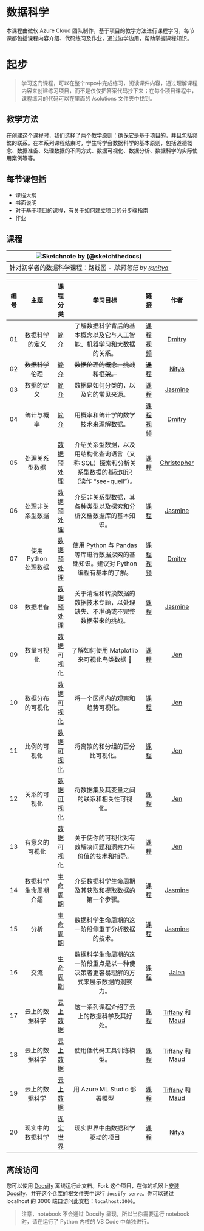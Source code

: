 # 数据科学

本课程由微软 Azure Cloud 团队制作，基于项目的教学方法进行课程学习，每节课都包括课程内容介绍、代码练习及作业，通过边学边用，帮助掌握课程知识。


# 起步

<!-- > **老师们**，我们提供了关于如何使用这个课程的 [一些建议](../for-teachers.md)。我们希望您能 [在我们的讨论区](https://github.com/microsoft/Data-Science-For-Beginners/discussions) 提出反馈意见！ -->

> 学习这门课程，可以在整个repo中完成练习，阅读课件内容，通过理解课程内容来创建练习项目，而不是仅仅把答案代码抄下来；在每个项目课程中，课程练习的代码可以在里面的 /solutions 文件夹中找到。

## 教学方法

在创建这个课程时，我们选择了两个教学原则：确保它是基于项目的，并且包括频繁的联系。在本系列课程结束时，学生将学会数据科学的基本原则，包括道德概念、数据准备、处理数据的不同方式、数据可视化、数据分析、数据科学的实际使用案例等等。

<!-- > 看看我们的 [行为守则](../CODE_OF_CONDUCT.md)、[贡献](../CONTRIBUTING.md) 以及 [翻译](../TRANSLATIONS.md) 指南。我们欢迎你的建设性反馈！ -->

## 每节课包括

- 课程大纲
- 书面说明
- 对于基于项目的课程，有关于如何建立项目的分步骤指南
- 作业

## 课程

| ![ Sketchnote by [(@sketchthedocs)](https://sketchthedocs.dev) ](../sketchnotes/00-Roadmap.png) |
| :----------------------------------------------------------: |
| 针对初学者的数据科学课程：路线图 - _涂鸦笔记 by [@nitya](https://twitter.com/nitya)_ |


| 编号 | 主题 | 课程分类 | 学习目标 | 链接 | 作者 |
| :-----------: | :----------------------------------------: | :--------------------------------------------------: | :-----------------------------------------------------------------------------------------------------------------------------------------------------------------------: | :---------------------------------------------------------------------: | :----: |
| 01 | 数据科学的定义 | [简介](../1-Introduction/translations/README.zh-cn.md) | 了解数据科学背后的基本概念以及它与人工智能、机器学习和大数据的关系。 | [课程](../1-Introduction/01-defining-data-science/README.md) [视频](https://youtu.be/pqqsm5reGvs) | [Dmitry](http://soshnikov.com) |
| ~~02~~ | ~~数据科学伦理~~ | ~~[简介](../1-Introduction/translations/README.zh-cn.md)~~ | ~~数据伦理的概念、挑战和框架。~~ | ~~[课程](../1-Introduction/02-ethics/README.md)~~ | ~~[Nitya](https://twitter.com/nitya)~~ |
| 03 | 数据的定义 | [简介](../1-Introduction/translations/README.zh-cn.md) | 数据是如何分类的，以及它的常见来源。 | [课程](../1-Introduction/03-defining-data/README.md) | [Jasmine](https://www.twitter.com/paladique) |
| 04 | 统计与概率 | [简介](../1-Introduction/translations/README.zh-cn.md) | 用概率和统计学的数学技术来理解数据。 | [课程](../1-Introduction/04-stats-and-probability/README.md) [视频](https://youtu.be/Z5Zy85g4Yjw) | [Dmitry](http://soshnikov.com) |
| 05 | 处理关系型数据 | [数据预处理](../2-Working-With-Data/translations/README.zh-cn.md) | 介绍关系型数据，以及用结构化查询语言（又称 SQL）探索和分析关系型数据的基础知识（读作 “see-quell”）。 | [课程](../2-Working-With-Data/05-relational-databases/README.md) | [Christopher](https://www.twitter.com/geektrainer) |
| 06 | 处理非关系型数据 | [数据预处理](../2-Working-With-Data/translations/README.zh-cn.md) | 介绍非关系型数据，其各种类型以及探索和分析文档数据库的基本知识。 | [课程](../2-Working-With-Data/06-non-relational/README.md) | [Jasmine](https://twitter.com/paladique)|
| 07 | 使用Python处理数据 | [数据预处理](../2-Working-With-Data/translations/README.zh-cn.md) | 使用 Python 与 Pandas 等库进行数据探索的基础知识。建议对 Python 编程有基本的了解。 | [课程](../2-Working-With-Data/07-python/README.md) [视频](https://youtu.be/dZjWOGbsN4Y) | [Dmitry](http://soshnikov.com) |
| 08 | 数据准备 | [数据预处理](../2-Working-With-Data/translations/README.zh-cn.md) | 关于清理和转换数据的数据技术专题，以处理缺失、不准确或不完整数据带来的挑战。 | [课程](../2-Working-With-Data/08-data-preparation/README.md) | [Jasmine](https://www.twitter.com/paladique) |
| 09 | 数量可视化 | [数据可视化](../3-Data-Visualization/translations/README.zh-cn.md) | 了解如何使用 Matplotlib 来可视化鸟类数据 🦆 | [课程](../3-Data-Visualization/09-visualization-quantities/README.md) | [Jen](https://twitter.com/jenlooper) |
| 10 | 数据分布的可视化 | [数据可视化](../3-Data-Visualization/translations/README.zh-cn.md) | 将一个区间内的观察和趋势可视化。 | [课程](../3-Data-Visualization/10-visualization-distributions/README.md) | [Jen](https://twitter.com/jenlooper) |
| 11 | 比例的可视化 | [数据可视化](../3-Data-Visualization/translations/README.zh-cn.md) | 将离散的和分组的百分比可视化。 | [课程](../3-Data-Visualization/11-visualization-proportions/README.md) | [Jen](https://twitter.com/jenlooper) |
| 12 | 关系的可视化 | [数据可视化](../3-Data-Visualization/translations/README.zh-cn.md) | 将数据集及其变量之间的联系和相关性可视化。 | [课程](../3-Data-Visualization/12-visualization-relationships/README.md) | [Jen](https://twitter.com/jenlooper) |
| 13 | 有意义的可视化 | [数据可视化](../3-Data-Visualization/translations/README.zh-cn.md) | 关于使你的可视化对有效解决问题和洞察力有价值的技术和指导。 | [课程](../3-Data-Visualization/13-meaningful-visualizations/README.md) | [Jen](https://twitter.com/jenlooper) |
| 14 | 数据科学生命周期介绍 | [生命周期](../4-Data-Science-Lifecycle/translations/README.zh-cn.md) | 介绍数据科学生命周期及其获取和提取数据的第一个步骤。 | [课程](../4-Data-Science-Lifecycle/14-Introduction/README.md) | [Jasmine](https://twitter.com/paladique) |
| 15 | 分析 | [生命周期](../4-Data-Science-Lifecycle/translations/README.zh-cn.md) | 数据科学生命周期的这一阶段侧重于分析数据的技术。 | [课程](../4-Data-Science-Lifecycle/15-Analyzing/README.md) | [Jasmine](https://twitter.com/paladique) |
| 16 | 交流 | [生命周期](../4-Data-Science-Lifecycle/translations/README.zh-cn.md) | 数据科学生命周期的这一阶段重点是以一种使决策者更容易理解的方式来展示数据的洞察力。 | [课程](../4-Data-Science-Lifecycle/16-Communication/README.md) | [Jalen](https://twitter.com/JalenMcG) |
| 17 | 云上的数据科学 | [云上数据](../5-Data-Science-In-Cloud/translations/README.zh-cn.md) | 这一系列课程介绍了云上的数据科学及其好处。 | [课程](../5-Data-Science-In-Cloud/17-Introduction/README.md) | [Tiffany](https://twitter.com/TiffanySouterre) 和 [Maud](https://twitter.com/maudstweets) |
| 18 | 云上的数据科学 | [云上数据](../5-Data-Science-In-Cloud/translations/README.zh-cn.md) | 使用低代码工具训练模型。 |[课程](../5-Data-Science-In-Cloud/18-Low-Code/README.md) | [Tiffany](https://twitter.com/TiffanySouterre) 和 [Maud](https://twitter.com/maudstweets) |
| 19 | 云上的数据科学 | [云上数据](../5-Data-Science-In-Cloud/translations/README.zh-cn.md) | 用 Azure ML Studio 部署模型 | [课程](../5-Data-Science-In-Cloud/19-Azure/README.md) | [Tiffany](https://twitter.com/TiffanySouterre) 和 [Maud](https://twitter.com/maudstweets) |
| 20 | 现实中的数据科学 | [现实世界](../6-Data-Science-In-Wild/translations/README.zh-cn.md) | 现实世界中由数据科学驱动的项目 | [课程](../6-Data-Science-In-Wild/20-Real-World-Examples/README.md) | [Nitya](https://twitter.com/nitya) |

## 离线访问

您可以使用 [Docsify](https://docsify.js.org/#/) 离线运行此文档。Fork 这个项目，在你的机器上[安装 Docsify](https://docsify.js.org/#/quickstart)，并在这个仓库的根文件夹中运行 `docsify serve`。你可以通过 localhost 的 3000 端口访问此文档：`localhost:3000`。

> 注意，notebook 不会通过 Docsify 呈现，所以当你需要运行 notebook 时，请在运行了 Python 内核的 VS Code 中单独进行。
